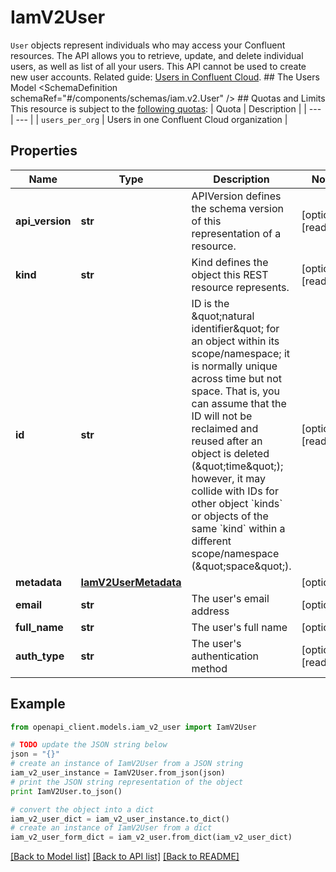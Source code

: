 # IamV2User

`User` objects represent individuals who may access your Confluent resources.  The API allows you to retrieve, update, and delete individual users, as well as list of all your users. This API cannot be used to create new user accounts.   Related guide: [Users in Confluent Cloud](https://docs.confluent.io/cloud/current/access-management/user-account.html).  ## The Users Model <SchemaDefinition schemaRef=\"#/components/schemas/iam.v2.User\" />  ## Quotas and Limits This resource is subject to the [following quotas](https://docs.confluent.io/cloud/current/quotas/overview.html):  | Quota | Description | | --- | --- | | `users_per_org` | Users in one Confluent Cloud organization |

## Properties
Name | Type | Description | Notes
------------ | ------------- | ------------- | -------------
**api_version** | **str** | APIVersion defines the schema version of this representation of a resource. | [optional] [readonly] 
**kind** | **str** | Kind defines the object this REST resource represents. | [optional] [readonly] 
**id** | **str** | ID is the \&quot;natural identifier\&quot; for an object within its scope/namespace; it is normally unique across time but not space. That is, you can assume that the ID will not be reclaimed and reused after an object is deleted (\&quot;time\&quot;); however, it may collide with IDs for other object &#x60;kinds&#x60; or objects of the same &#x60;kind&#x60; within a different scope/namespace (\&quot;space\&quot;). | [optional] [readonly] 
**metadata** | [**IamV2UserMetadata**](IamV2UserMetadata.md) |  | [optional] 
**email** | **str** | The user&#39;s email address | [optional] 
**full_name** | **str** | The user&#39;s full name | [optional] 
**auth_type** | **str** | The user&#39;s authentication method | [optional] [readonly] 

## Example

```python
from openapi_client.models.iam_v2_user import IamV2User

# TODO update the JSON string below
json = "{}"
# create an instance of IamV2User from a JSON string
iam_v2_user_instance = IamV2User.from_json(json)
# print the JSON string representation of the object
print IamV2User.to_json()

# convert the object into a dict
iam_v2_user_dict = iam_v2_user_instance.to_dict()
# create an instance of IamV2User from a dict
iam_v2_user_form_dict = iam_v2_user.from_dict(iam_v2_user_dict)
```
[[Back to Model list]](../ccloud/README.md#documentation-for-models) [[Back to API list]](../ccloud/README.md#documentation-for-api-endpoints) [[Back to README]](../ccloud/README.md)


